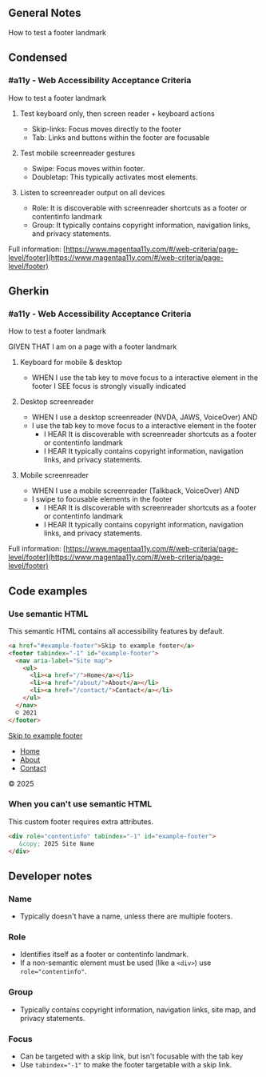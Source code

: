 ## General Notes

How to test a footer landmark

## Condensed

### #a11y - Web Accessibility Acceptance Criteria

How to test a footer landmark

1. Test keyboard only, then screen reader + keyboard actions
   - Skip-links: Focus moves directly to the footer
   - Tab: Links and buttons within the footer are focusable

2. Test mobile screenreader gestures
   - Swipe: Focus moves within footer.
   - Doubletap: This typically activates most elements.

3. Listen to screenreader output on all devices
   - Role: It is discoverable with screenreader shortcuts as a footer or contentinfo landmark
   - Group: It typically contains copyright information, navigation links, and privacy statements.

Full information: [https://www.magentaa11y.com/#/web-criteria/page-level/footer](https://www.magentaa11y.com/#/web-criteria/page-level/footer)

## Gherkin

### #a11y - Web Accessibility Acceptance Criteria

How to test a footer landmark

GIVEN THAT I am on a page with a footer landmark

1. Keyboard for mobile & desktop
   - WHEN I use the tab key to move focus to a interactive element in the footer I SEE focus is strongly visually indicated

2. Desktop screenreader
   - WHEN I use a desktop screenreader (NVDA, JAWS, VoiceOver) AND 
   - I use the tab key to move focus to a interactive element in the footer
      - I HEAR It is discoverable with screenreader shortcuts as a footer or contentinfo landmark
      - I HEAR It typically contains copyright information, navigation links, and privacy statements.

3. Mobile screenreader
   - WHEN I use a mobile screenreader (Talkback, VoiceOver) AND
   - I swipe to focusable elements in the footer
      - I HEAR It is discoverable with screenreader shortcuts as a footer or contentinfo landmark
      - I HEAR It typically contains copyright information, navigation links, and privacy statements.


Full information: [https://www.magentaa11y.com/#/web-criteria/page-level/footer](https://www.magentaa11y.com/#/web-criteria/page-level/footer)

## Code examples

### Use semantic HTML

This semantic HTML contains all accessibility features by default.

```html
<a href="#example-footer">Skip to example footer</a>
<footer tabindex="-1" id="example-footer">
  <nav aria-label="Site map">
    <ul>
      <li><a href="/">Home</a></li>
      <li><a href="/about/">About</a></li>
      <li><a href="/contact/">Contact</a></li>
    </ul>
  </nav>
  © 2021
</footer>
```

<example>
    <a href="#destination" data-fn="scrollToHref">Skip to example footer</a>
    <footer tabindex="-1" id="destination">
    <nav aria-label="Site map">
        <ul>
            <li><a href="/">Home</a></li>
            <li><a href="/about/">About</a></li>
            <li><a href="/contact/">Contact</a></li>
        </ul>
    </nav>
    © 2025
    </footer>
</example>

### When you can't use semantic HTML

This custom footer requires extra attributes.

```html
<div role="contentinfo" tabindex="-1" id="example-footer">
   &copy; 2025 Site Name
</div>
```

## Developer notes

### Name
- Typically doesn't have a name, unless there are multiple footers.

### Role

- Identifies itself as a footer or contentinfo landmark.
- If a non-semantic element must be used (like a `<div>`) use `role="contentinfo"`.

### Group

- Typically contains copyright information, navigation links, site map, and privacy statements.

### Focus

- Can be targeted with a skip link, but isn't focusable with the tab key
- Use `tabindex="-1"` to make the footer targetable with a skip link.

